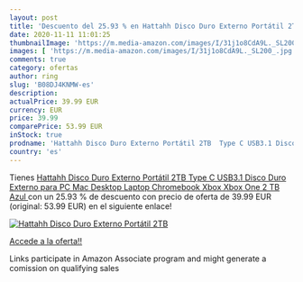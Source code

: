 ```yaml
---
layout: post
title: 'Descuento del 25.93 % en Hattahh Disco Duro Externo Portátil 2TB '
date: 2020-11-11 11:01:25
thumbnailImage: 'https://m.media-amazon.com/images/I/31j1o8CdA9L._SL200_.jpg'
images: [ 'https://m.media-amazon.com/images/I/31j1o8CdA9L._SL200_.jpg' ]
comments: true
category: ofertas
author: ring
slug: 'B08DJ4KNMW-es'
description:
actualPrice: 39.99 EUR
currency: EUR
price: 39.99
comparePrice: 53.99 EUR
inStock: true
prodname: 'Hattahh Disco Duro Externo Portátil 2TB  Type C USB3.1 Disco Duro Externo para PC  Mac  Desktop  Laptop  Chromebook  Xbox  Xbox One  2 TB  Azul '
country: 'es'
---
```


Tienes [Hattahh Disco Duro Externo Portátil 2TB  Type C USB3.1 Disco Duro Externo para PC  Mac  Desktop  Laptop  Chromebook  Xbox  Xbox One  2 TB  Azul ](https://www.amazon.es/dp/B08DJ4KNMW/?tag=tolees-21) con un 25.93 % de descuento con precio de oferta de 39.99 EUR (original: 53.99 EUR) en el siguiente enlace!

[![Hattahh Disco Duro Externo Portátil 2TB ](https://m.media-amazon.com/images/I/31j1o8CdA9L._SL200_.jpg)](https://www.amazon.es/dp/B08DJ4KNMW/?tag=tolees-21)

[Accede a la oferta!!](https://www.amazon.es/dp/B08DJ4KNMW/?tag=tolees-21)

Links participate in Amazon Associate program and might generate a comission on qualifying sales


